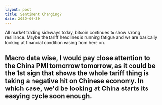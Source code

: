```yaml
---
layout: post
title: Sentiment Changing?
date: 2025-04-29
---
```

All market trading sideways today, bitcoin continues to show strong resiliance. Maybe the tariff headlines is running fatigue and we are basically looking at financial condition easing from here on.

Macro data wise, I would pay close attention to the China PMI tomorrow tomorrow, as it could be the 1st sign that shows the whole tariff thing is taking a negative hit on Chinese economy. In which case, we'd be looking at China starts its easying cycle soon enough.
---


